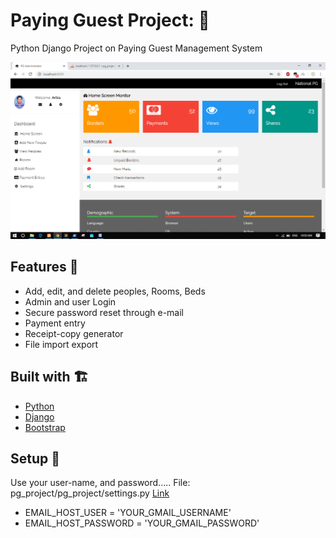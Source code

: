 # Paying Guest Project:  🤹‍

Python Django Project on Paying Guest Management System

![dashboard](admin_dashboard.png)


## Features 👀

- Add, edit, and delete peoples, Rooms, Beds
- Admin and user Login
- Secure password reset through e-mail
- Payment entry
- Receipt-copy generator
- File import export


## Built with 🏗

- [Python](https://www.python.org/)
- [Django](https://www.djangoproject.com/)
- [Bootstrap](https://getbootstrap.com/docs/4.5/getting-started/introduction/)


## Setup 🚀

Use your user-name, and password.....
File: pg_project/pg_project/settings.py     [Link](pg_project/settings.py)
- EMAIL_HOST_USER = 'YOUR_GMAIL_USERNAME'
- EMAIL_HOST_PASSWORD = 'YOUR_GMAIL_PASSWORD'
